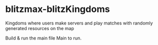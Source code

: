 # blitzmax-blitzKingdoms
Kingdoms where users make servers and play matches with randomly generated resources on the map


Build & run the main file Main to run.
